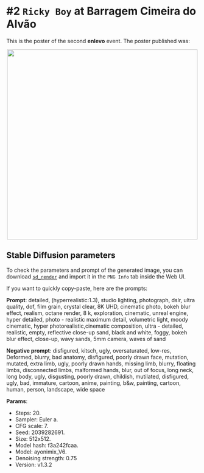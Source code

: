 # #2 `Ricky Boy` at Barragem Cimeira do Alvão

This is the poster of the second **enlevo** event. 
The poster published was:

<p align="center">
  <img width=500 src="https://github.com/enlevo/posters/assets/17494745/4517ffe4-3b5a-4931-a8b0-9ec32bc1c188" />
</p>


## Stable Diffusion parameters

To check the parameters and prompt of the generated image, you can download [`sd_render`](sd_render.png) and import it in the `PNG Info` tab inside the Web UI.

If you want to quickly copy-paste, here are the prompts:

**Prompt**: detailed, (hyperrealistic:1.3), studio lighting, photograph, dslr, ultra quality, dof, film grain, crystal clear, 8K UHD, cinematic photo, bokeh blur effect, realism, octane render, 8 k, exploration, cinematic, unreal engine, hyper detailed, photo - realistic maximum detail, volumetric light, moody cinematic, hyper photorealistic,cinematic composition, ultra - detailed, realistic, empty, reflective close-up sand, black and white, foggy, bokeh blur effect, close-up, wavy sands, 5mm camera, waves of sand

**Negative prompt**: disfigured, kitsch, ugly, oversaturated, low-res, Deformed, blurry, bad anatomy, disfigured, poorly drawn face, mutation, mutated, extra limb, ugly, poorly drawn hands, missing limb, blurry, floating limbs, disconnected limbs, malformed hands, blur, out of focus, long neck, long body, ugly, disgusting, poorly drawn, childish, mutilated, disfigured, ugly, bad, immature, cartoon, anime, painting, b&w, painting, cartoon, human, person, landscape, wide space

**Params**: 
- Steps: 20.
- Sampler: Euler a.
- CFG scale: 7.
- Seed: 2039282691.
- Size: 512x512.
- Model hash: f3a242fcaa.
- Model: ayonimix_V6.
- Denoising strength: 0.75
- Version: v1.3.2
